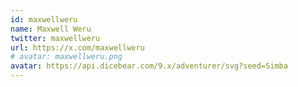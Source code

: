 ```yaml
---
id: maxwellweru
name: Maxwell Weru
twitter: maxwellweru
url: https://x.com/maxwellweru
# avatar: maxwellweru.png
avatar: https://api.dicebear.com/9.x/adventurer/svg?seed=Simba
---
```


